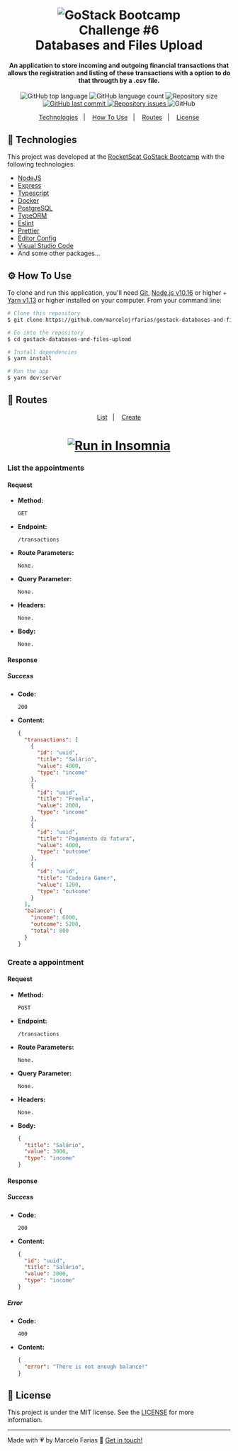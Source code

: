 <h1 align="center">
    <img alt="GoStack Bootcamp" src="https://res.cloudinary.com/marcelojrfarias/image/upload/v1587323057/gostack_gy3h7u.png" />
    <br>
    Challenge #6
    <br>
    Databases and Files Upload
</h1>

<h4 align="center">
  An application to store incoming and outgoing financial transactions that allows the registration and listing of these transactions with a option to do that througth by a .csv file.
</h4>
<p align="center">
  <img alt="GitHub top language" src="https://img.shields.io/github/languages/top/marcelojrfarias/gostack-databases-and-files-upload.svg">

  <img alt="GitHub language count" src="https://img.shields.io/github/languages/count/marcelojrfarias/gostack-databases-and-files-upload.svg">

  <!-- codacy badge -->

  <img alt="Repository size" src="https://img.shields.io/github/repo-size/marcelojrfarias/gostack-databases-and-files-upload.svg">
  <a href="https://github.com/marcelojrfarias/gostack-databases-and-files-upload/commits/master">
    <img alt="GitHub last commit" src="https://img.shields.io/github/last-commit/marcelojrfarias/gostack-databases-and-files-upload.svg">
  </a>

  <a href="https://github.com/marcelojrfarias/gostack-databases-and-files-upload/issues">
    <img alt="Repository issues" src="https://img.shields.io/github/issues/marcelojrfarias/gostack-databases-and-files-upload.svg">
  </a>

  <img alt="GitHub" src="https://img.shields.io/github/license/marcelojrfarias/gostack-databases-and-files-upload.svg">
</p>

<p align="center">
  <a href="#rocket-technologies">Technologies</a>&nbsp;&nbsp;&nbsp;|&nbsp;&nbsp;&nbsp;
  <a href="#gear-how-to-use">How To Use</a>&nbsp;&nbsp;&nbsp;|&nbsp;&nbsp;&nbsp;
  <a href="#link-routes">Routes</a>&nbsp;&nbsp;&nbsp;|&nbsp;&nbsp;&nbsp;
  <a href="#memo-license">License</a>
</p>

## :rocket: Technologies

This project was developed at the [RocketSeat GoStack Bootcamp][gostack] with the following technologies:

- [NodeJS][nodejs]
- [Express][express]
- [Typescript][typescript]
- [Docker][docker]
- [PostgreSQL][postgresql]
- [TypeORM][typeorm]
- [Eslint][eslint]
- [Prettier][prettier]
- [Editor Config][editor-config]
- [Visual Studio Code][vscode]
- And some other packages...

## :gear: How To Use

To clone and run this application, you'll need [Git][git], [Node.js v10.16][nodejs] or higher + [Yarn v1.13][yarn] or higher installed on your computer. From your command line:

```bash
# Clone this repository
$ git clone https://github.com/marcelojrfarias/gostack-databases-and-files-upload

# Go into the repository
$ cd gostack-databases-and-files-upload

# Install dependencies
$ yarn install

# Run the app
$ yarn dev:server
```

## :link: Routes
<p align="center">
  <a href="#list-the-appointments">List</a>&nbsp;&nbsp;&nbsp;|&nbsp;&nbsp;&nbsp;
  <a href="#create-a-appointment">Create</a>
</p>

<h1 align="center">
<a href="https://insomnia.rest/run/?label=NodejsConcepts&uri=https://raw.githubusercontent.com/marcelojrfarias/gostack-databases-and-files-upload/master/insomnia.json" target="_blank"><img src="https://insomnia.rest/images/run.svg" alt="Run in Insomnia"></a>
</h1>

### List the appointments
#### Request
- **Method:**
  ```
  GET
  ```
- **Endpoint:**
  ```
  /transactions
  ```
- **Route Parameters:**
  ```
  None.
  ```
- **Query Parameter:**
  ```
  None.
  ```
- **Headers:**
  ```
  None.
  ```
- **Body:**
  ```
  None.
  ```
#### Response
##### Success
- **Code:**
  ```
  200
  ```
- **Content:**
  ```json
  {
    "transactions": [
      {
        "id": "uuid",
        "title": "Salário",
        "value": 4000,
        "type": "income"
      },
      {
        "id": "uuid",
        "title": "Freela",
        "value": 2000,
        "type": "income"
      },
      {
        "id": "uuid",
        "title": "Pagamento da fatura",
        "value": 4000,
        "type": "outcome"
      },
      {
        "id": "uuid",
        "title": "Cadeira Gamer",
        "value": 1200,
        "type": "outcome"
      }
    ],
    "balance": {
      "income": 6000,
      "outcome": 5200,
      "total": 800
    }
  }
  ```

### Create a appointment
#### Request
- **Method:**
  ```
  POST
  ```
- **Endpoint:**
  ```
  /transactions
  ```
- **Route Parameters:**
  ```
  None.
  ```
- **Query Parameter:**
  ```
  None.
  ```
- **Headers:**
  ```
  None.
  ```
- **Body:**
  ```json
  {
    "title": "Salário",
    "value": 3000,
    "type": "income"
  }
  ```
#### Response
##### Success
- **Code:**
  ```
  200
  ```
- **Content:**
  ```json
  {
    "id": "uuid",
    "title": "Salário",
    "value": 3000,
    "type": "income"
  }
  ```
##### Error
- **Code:**
  ```
  400
  ```
- **Content:**
  ```json
  {
    "error": "There is not enough balance!"
  }
  ```

## :memo: License
This project is under the MIT license. See the [LICENSE](https://github.com/marcelojrfarias/gostack-databases-and-files-upload/blob/master/LICENSE) for more information.

---

Made with 💗 by Marcelo Farias 👋 [Get in touch!](https://www.linkedin.com/in/marcelojrfarias/)

[nodejs]: https://nodejs.org/
[gostack]: https://rocketseat.com.br/bootcamp
[express]: https://expressjs.com/
[git]: https://git-scm.com
[yarn]: https://yarnpkg.com/
[vscode]: https://code.visualstudio.com/
[axios]: https://github.com/axios/axios
[reactjs]: https://reactjs.org/
[react-native]: https://reactnative.dev/
[editor-config]: https://editorconfig.org/
[typescript]: https://www.typescriptlang.org/
[eslint]: https://eslint.org/
[prettier]: https://prettier.io/
[typeorm]: https://typeorm.io/
[docker]: https://www.docker.com/
[postgresql]: https://www.postgresql.org/
